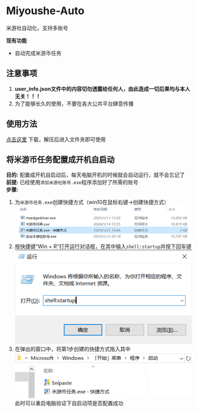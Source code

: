 # Miyoushe-Auto
米游社自动化，支持多账号

**现有功能**  
- 自动完成米游币任务 

## 注意事项
1. **user_info.json文件中的内容切勿透露给任何人，由此造成一切后果均与本人无关！！！**
2. 为了能够长久的使用，不要在各大公共平台肆意传播

## 使用方法
[点击这里](https://github.com/Yoimiya-993/Miyoushe-Auto/releases/latest) 下载，解压后进入文件夹即可使用

## 将米游币任务配置成开机自启动
**目的:** 配置成开机自启动后，每天电脑开机的时候就会自动运行，就不会忘记了  
**前提:** 已经使用`添加米游社账号.exe`程序添加好了所需的账号  
**步骤:**
1. 为`米游币任务.exe`创建快捷方式（win10在鼠标右键->创建快捷方式）
![create-shortcut.png](docs/create-shortcut.png)
2. 按快捷键“Win + R”打开运行对话框，在其中输入`shell:startup`并按下回车键
![open-startup.png](docs/open-startup.png)
3. 在弹出的窗口中，将第1步创建的快捷方式拖入其中
![move-shortcut-to-startup.png](docs/move-shortcut-to-startup.png)  
此时可以重启电脑验证下自启动项是否配置成功